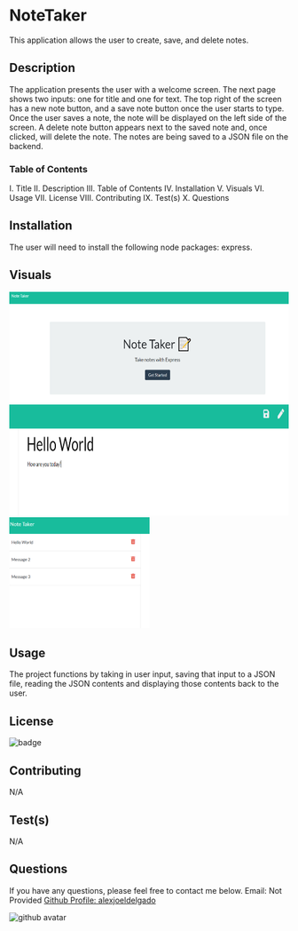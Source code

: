 # NoteTaker
This application allows the user to create, save, and delete notes.

## Description
The application presents the user with a welcome screen. The next page shows two inputs: one for title and one for text. The top right of the screen has a new note button, and a save note button once the user starts to type. Once the user saves a note, the note will be displayed on the left side of the screen. A delete note button appears next to the saved note and, once clicked, will delete the note. The notes are being saved to a JSON file on the backend.

### Table of Contents
I. Title
II. Description
III. Table of Contents
IV. Installation
V. Visuals
VI. Usage
VII. License
VIII. Contributing
IX. Test(s)
X. Questions
    
## Installation
The user will need to install the following node packages: express.

## Visuals
<img src='./public/assets/images/ss1.png' alt='screenshot1' height='200px'>
<img src='./public/assets/images/ss2.png' alt='screenshot2' height='200px'>
<img src='./public/assets/images/ss3.png' alt='screenshot3' height='200px'>
    
## Usage
The project functions by taking in user input, saving that input to a JSON file, reading the JSON contents and displaying those contents back to the user.

## License
<img src='https://img.shields.io/badge/License-MIT-black' alt='badge'>
    
## Contributing
N/A

## Test(s)
N/A

## Questions
If you have any questions, please feel free to contact me below.
Email: Not Provided
<a href='https://github.com/alexjoeldelgado'>Github Profile: alexjoeldelgado</a>

<img src='https://avatars2.githubusercontent.com/u/55860772?v=4' height='200px' alt='github avatar'>

